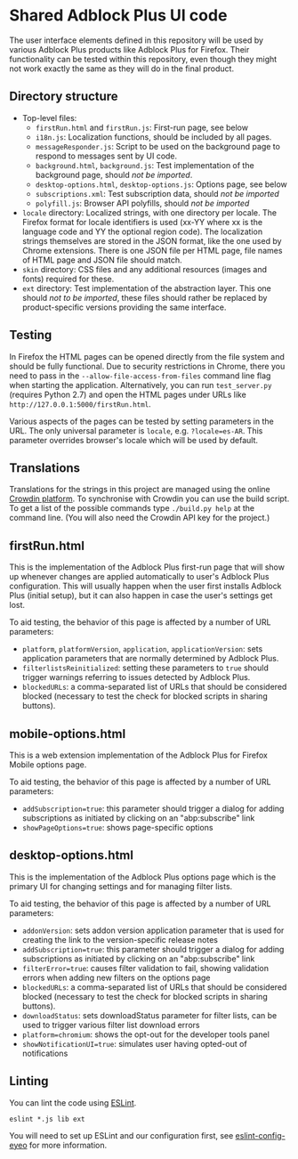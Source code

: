 Shared Adblock Plus UI code
===========================

The user interface elements defined in this repository will be used by various
Adblock Plus products like Adblock Plus for Firefox. Their functionality can be
tested within this repository, even though they might not work exactly the same
as they will do in the final product.

Directory structure
-------------------

* Top-level files:
  * `firstRun.html` and `firstRun.js`: First-run page, see below
  * `i18n.js`: Localization functions, should be included by all pages.
  * `messageResponder.js`: Script to be used on the background page to respond
    to messages sent by UI code.
  * `background.html`, `background.js`: Test implementation of the background
    page, should *not be imported*.
  * `desktop-options.html`, `desktop-options.js`: Options page, see below
  * `subscriptions.xml`: Test subscription data, should *not be imported*
  * `polyfill.js`: Browser API polyfills, should *not be imported*
* `locale` directory: Localized strings, with one directory per locale. The
  Firefox format for locale identifiers is used (xx-YY where xx is the language
  code and YY the optional region code). The localization strings themselves are
  stored in the JSON format, like the one used by Chrome extensions. There is
  one JSON file per HTML page, file names of HTML page and JSON file should
  match.
* `skin` directory: CSS files and any additional resources (images and fonts)
  required for these.
* `ext` directory: Test implementation of the abstraction layer. This one should
  *not to be imported*, these files should rather be replaced by
  product-specific versions providing the same interface.

Testing
-------

In Firefox the HTML pages can be opened directly from the file system
and should be fully functional. Due to security restrictions in Chrome, there
you need to pass in the `--allow-file-access-from-files` command line flag when
starting the application. Alternatively, you can run `test_server.py` (requires
Python 2.7) and open the HTML pages under URLs like
`http://127.0.0.1:5000/firstRun.html`.

Various aspects of the pages can be tested by setting parameters in the URL. The
only universal parameter is `locale`, e.g. `?locale=es-AR`. This parameter
overrides browser's locale which will be used by default.

Translations
------------

Translations for the strings in this project are managed using the online
[Crowdin platform][crowdin]. To synchronise with Crowdin you can use the build
script. To get a list of the possible commands type `./build.py help` at
the command line. (You will also need the Crowdin API key for the project.)

firstRun.html
-------------

This is the implementation of the Adblock Plus first-run page that will show up
whenever changes are applied automatically to user's Adblock Plus configuration.
This will usually happen when the user first installs Adblock Plus (initial
setup), but it can also happen in case the user's settings get lost.

To aid testing, the behavior of this page is affected by a number of URL
parameters:

* `platform`, `platformVersion`, `application`, `applicationVersion`: sets
  application parameters that are normally determined by Adblock Plus.
* `filterlistsReinitialized`: setting these parameters to `true` should
  trigger warnings referring to issues detected by Adblock Plus.
* `blockedURLs`: a comma-separated list of URLs that should be considered
  blocked (necessary to test the check for blocked scripts in sharing buttons).

mobile-options.html
------------

This is a web extension implementation of the Adblock Plus for Firefox Mobile
options page.

To aid testing, the behavior of this page is affected by a number of URL
parameters:

* `addSubscription=true`: this parameter should trigger a dialog for adding
  subscriptions as initiated by clicking on an "abp:subscribe" link
* `showPageOptions=true`: shows page-specific options

desktop-options.html
------------

This is the implementation of the Adblock Plus options page which is
the primary UI for changing settings and for managing filter lists.

To aid testing, the behavior of this page is affected by a number of URL
parameters:

* `addonVersion`: sets addon version application parameter that is used for
  creating the link to the version-specific release notes
* `addSubscription=true`: this parameter should trigger a dialog for adding
  subscriptions as initiated by clicking on an "abp:subscribe" link
* `filterError=true`: causes filter validation to fail, showing validation
  errors when adding new filters on the options page
* `blockedURLs`: a comma-separated list of URLs that should be considered
  blocked (necessary to test the check for blocked scripts in sharing buttons).
* `downloadStatus`: sets downloadStatus parameter for filter lists, can be used
  to trigger various filter list download errors
* `platform=chromium`: shows the opt-out for the developer tools panel
* `showNotificationUI=true`: simulates user having opted-out of notifications


[crowdin]: https://crowdin.com

Linting
-------

You can lint the code using [ESLint](http://eslint.org).

    eslint *.js lib ext

You will need to set up ESLint and our configuration first, see
[eslint-config-eyeo](https://hg.adblockplus.org/codingtools/file/tip/eslint-config-eyeo)
for more information.

